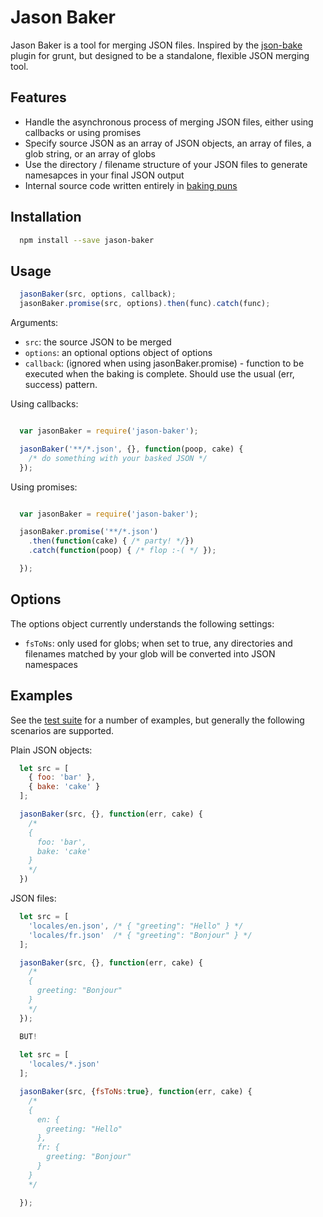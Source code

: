 # Jason Baker

Jason Baker is a tool for merging JSON files. Inspired by the [json-bake](https://github.com/MathiasPaumgarten/grunt-json-bake) plugin for grunt, but designed to be a standalone, flexible JSON merging tool.

## Features

- Handle the asynchronous process of merging JSON files, either using callbacks or using promises  
- Specify source JSON as an array of JSON objects, an array of files, a glob string, or an array of globs  
- Use the directory / filename structure of your JSON files to generate namesapces in your final JSON output
- Internal source code written entirely in [baking puns](./lib/jason-baker.js)

## Installation

```bash
  npm install --save jason-baker
```

## Usage

```javascript
  jasonBaker(src, options, callback);
  jasonBaker.promise(src, options).then(func).catch(func);

```

Arguments:

- ```src```: the source JSON to be merged
- ```options```: an optional options object of options
- ```callback```: (ignored when using jasonBaker.promise) - function to be executed when the baking is complete. Should use the usual (err, success) pattern.

Using callbacks:

```javascript

  var jasonBaker = require('jason-baker');

  jasonBaker('**/*.json', {}, function(poop, cake) {
    /* do something with your basked JSON */
  });
```

Using promises:

```javascript

  var jasonBaker = require('jason-baker');

  jasonBaker.promise('**/*.json')
    .then(function(cake) { /* party! */})
    .catch(function(poop) { /* flop :-( */ });

  });
```

## Options

The options object currently understands the following settings:

- ``fsToNs``: only used for globs; when set to true, any directories and filenames matched by your glob will be converted into JSON namespaces

## Examples

See the [test suite](./test/spec.js) for a number of examples, but generally the following scenarios are supported.

Plain JSON objects:

```javascript
  let src = [
    { foo: 'bar' },
    { bake: 'cake' }
  ];

  jasonBaker(src, {}, function(err, cake) {
    /*
    {
      foo: 'bar',
      bake: 'cake'
    }
    */  
  })

```

JSON files:

```javascript
  let src = [
    'locales/en.json', /* { "greeting": "Hello" } */
    'locales/fr.json'  /* { "greeting": "Bonjour" } */
  ];

  jasonBaker(src, {}, function(err, cake) {
    /*
    {
      greeting: "Bonjour"
    }
    */
  });

  BUT!
  
  let src = [
    'locales/*.json'
  ];

  jasonBaker(src, {fsToNs:true}, function(err, cake) {
    /*
    {
      en: {
        greeting: "Hello"
      },
      fr: {
        greeting: "Bonjour"
      }
    }
    */

  });

```

